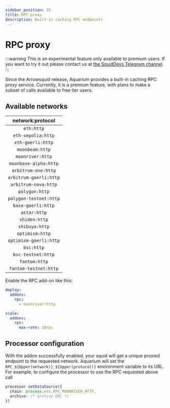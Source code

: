 ```yaml
---
sidebar_position: 35
title: RPC proxy
description: Built-in caching RPC endpoints
---
```


# RPC proxy

:::warning
This is an experimental feature only available to premium users. If you want to try it out please contact us at [the SquidDevs Telegram channel](https://t.me/HydraDevs).
:::

Since the Arrowsquid release, Aquarium provides a built-in caching RPC proxy service. Currently, it is a premium feature, with plans to make a subset of calls available to free tier users.

## Available networks

| network:protocol                     |
|:------------------------------------:|
| `eth:http`                           | 
| `eth-sepolia:http`                   |          
|  `eth-goerli:http`                |
|  `moonbeam:http`                  |
|  `moonriver:http`                 |
|  `moonbase-alpha:http`            |
|  `arbitrum-one:http`              |
|  `arbitrum-goerli:http`           |
|  `arbitrum-nova:http`             |
|  `polygon:http`                   |
|  `polygon-testnet:http`           |
|  `base-goerli:http`               |
|  `astar:http`                     |
|  `shiden:http`                    |
|  `shibuya:http`                   |
|  `optimism:http`                  |
|  `optimism-goerli:http`           |
|  `bsc:http`                       |
|  `bsc-testnet:http`               |
|  `fantom:http`                    |
|  `fantom-testnet:http`            |
  
Enable the RPC add-on like this:
```yaml
deploy:
  addons:
    rpc:
      - moonriver:http

scale:
  addons:
    rpc:
      max-rate: 10rps
```

## Processor configuration

With the addon successfully enabled, your squid will get a unique proxied endpoint to the requested network. Aquarium will set the `RPC_${Upper(network)}_${Upper(protocol)}` environment variable to its URL. For example, to configure the processor to use the RPC requested above call
```ts
processor.setDataSource({
  chain: process.env.RPC_MOONRIVER_HTTP,
  archive: /* archive URL */
})
```
